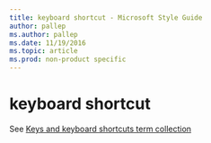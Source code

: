```yaml
---
title: keyboard shortcut - Microsoft Style Guide
author: pallep
ms.author: pallep
ms.date: 11/19/2016
ms.topic: article
ms.prod: non-product specific
---
```


# keyboard shortcut

See [Keys and keyboard shortcuts term collection](/style-guide/a-z-word-list-term-collections/term-collections/keys-keyboard-shortcuts)
